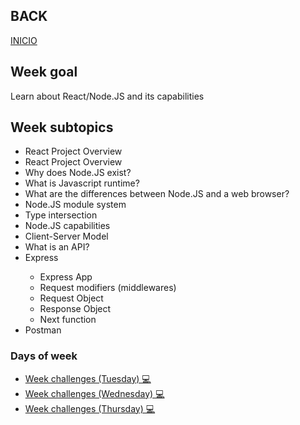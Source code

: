 ## BACK
<a href="https://github.com/Lesdith/core-code-from-scratch-readme"> INICIO </a>

<H2>Week goal</H2>
Learn about React/Node.JS and its capabilities
<H2>Week subtopics</H2>

  <ul>
   <li> React Project Overview</li>
   <li> React Project Overview</li>
   <li> Why does Node.JS exist?</li>
   <li> What is Javascript runtime?</li>
   <li> What are the differences between Node.JS and a web browser?</li>
   <li> Node.JS module system</li>
   <li> Type intersection</li>
   <li> Node.JS capabilities</li>
   <li> Client-Server Model</li>
   <li> What is an API?</li>
  <li> Express</li>
  <ul>
     <li> Express App</li>
     <li> Request modifiers (middlewares)</li>
     <li> Request Object</li>
     <li> Response Object</li>
     <li> Next function</li>
  </ul>
  <li> Postman</li>
</ul>
 
 ### Days of week
 <ul>
  <li>
<a href="https://github.com/Lesdith/core-code-from-scratch-readme/blob/main/Weeks/Week%2010%20React-Node/Tuesday/Tuesday.md"> Week challenges (Tuesday) 💻 </a>
 </li>
  <li>
<a href="https://github.com/Lesdith/core-code-from-scratch-readme/blob/main/Weeks/Week%2010%20React-Node/Wednesday/Wednesday.md"> Week challenges (Wednesday) 💻 </a>
 </li>
  <li>
<a href="https://github.com/Lesdith/core-code-from-scratch-readme/blob/main/Weeks/Week%2010%20React-Node/Thursday/Thursday.md"> Week challenges (Thursday) 💻 </a>
 </li>
 </ul>

